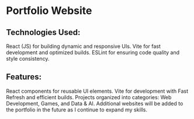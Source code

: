 # Portfolio Website

## Technologies Used:

React (JS) for building dynamic and responsive UIs.
Vite for fast development and optimized builds.
ESLint for ensuring code quality and style consistency.

## Features:
React components for reusable UI elements.
Vite for development with Fast Refresh and efficient builds.
Projects organized into categories: Web Development, Games, and Data & AI.
Additional websites will be added to the portfolio in the future as I continue to expand my skills.

